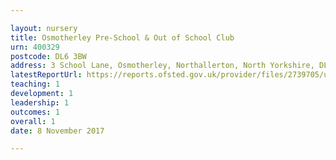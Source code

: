 ```yaml
---

layout: nursery
title: Osmotherley Pre-School & Out of School Club
urn: 400329
postcode: DL6 3BW
address: 3 School Lane, Osmotherley, Northallerton, North Yorkshire, DL6 3BW
latestReportUrl: https://reports.ofsted.gov.uk/provider/files/2739705/urn/400329.pdf
teaching: 1
development: 1
leadership: 1
outcomes: 1
overall: 1
date: 8 November 2017

---
```

